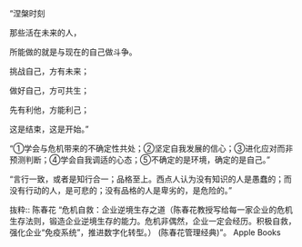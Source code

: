 “涅槃时刻

那些活在未来的人，

所能做的就是与现在的自己做斗争。

挑战自己，方有未来；

做好自己，方可共生；

先有利他，方能利己；

这是结束，这是开始。”

“①学会与危机带来的不确定性共处；②坚定自我发展的信心；③进化应对而非预测判断；④学会自我调适的心态；⑤不确定的是环境，确定的是自己。”

“言行一致，或者是知行合一；品格至上。西点人认为没有知识的人是愚蠢的；而没有行动的人，是可悲的；没有品格的人是卑劣的，是危险的。”

抜粋:: 陈春花  “危机自救：企业逆境生存之道（陈春花教授写给每一家企业的危机生存法则，锻造企业逆境生存的能力。危机非偶然，企业一定会经历。积极自救，强化企业“免疫系统”，推进数字化转型。） (陈春花管理经典)”。 Apple Books  
